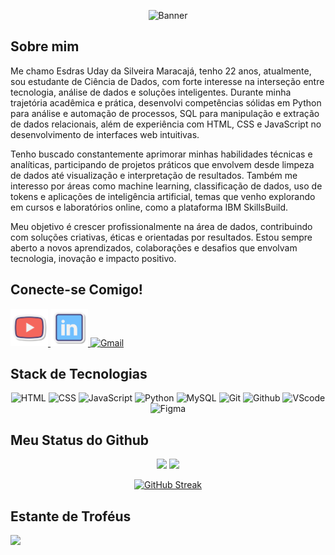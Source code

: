 
<p align="center">
  <img src="assets/Banner.gif" alt="Banner" width="800"/>
</p>

## Sobre mim
Me chamo Esdras Uday da Silveira Maracajá, tenho 22 anos, atualmente, sou estudante de Ciência de Dados, com forte interesse na interseção entre tecnologia, análise de dados e soluções inteligentes. Durante minha trajetória acadêmica e prática, desenvolvi competências sólidas em Python para análise e automação de processos, SQL para manipulação e extração de dados relacionais, além de experiência com HTML, CSS e JavaScript no desenvolvimento de interfaces web intuitivas.

Tenho buscado constantemente aprimorar minhas habilidades técnicas e analíticas, participando de projetos práticos que envolvem desde limpeza de dados até visualização e interpretação de resultados. Também me interesso por áreas como machine learning, classificação de dados, uso de tokens e aplicações de inteligência artificial, temas que venho explorando em cursos e laboratórios online, como a plataforma IBM SkillsBuild.

Meu objetivo é crescer profissionalmente na área de dados, contribuindo com soluções criativas, éticas e orientadas por resultados. Estou sempre aberto a novos aprendizados, colaborações e desafios que envolvam tecnologia, inovação e impacto positivo.

## Conecte-se Comigo!

<p align="left">
  <a href="https://www.youtube.com/" target="_blank">
    <img src="assets/youtube-icon.svg" alt="Youtube" width="60px"/>
  </a>
  <a href="https://www.linkedin.com/in/esdras-uday-1a6a1227a" target="_blank">
    <img src="assets/linkedin-icon.svg" alt="Youtube" width="60px"/>
  </a>
  <a href="mailto:esdrasuday1@gmail.com" target="_blank" rel="noopener noreferrer">
    <img src="assets/" alt="Gmail" width="60px"/>
  <a/>
</p>

## Stack de Tecnologias

<p align="center">
  <img src="https://cdn.jsdelivr.net/gh/devicons/devicon@latest/icons/html5/html5-plain-wordmark.svg" alt="HTML" height="60px"/>
  <img src="https://cdn.jsdelivr.net/gh/devicons/devicon@latest/icons/css3/css3-plain-wordmark.svg" alt="CSS" height="60px"/>
  <img src="https://cdn.jsdelivr.net/gh/devicons/devicon@latest/icons/javascript/javascript-plain.svg" alt="JavaScript" height="60px"/>
  <img src="https://cdn.jsdelivr.net/gh/devicons/devicon/icons/python/python-original.svg" alt="Python" height="60 px"/>
  <img src="https://cdn.jsdelivr.net/gh/devicons/devicon@latest/icons/mysql/mysql-original.svg" alt="MySQL" height="60 px"/>
  <img src="https://cdn.jsdelivr.net/gh/devicons/devicon@latest/icons/git/git-original.svg" alt="Git" height="60px"/>
  <img src="https://cdn.jsdelivr.net/gh/devicons/devicon@latest/icons/github/github-original.svg" alt="Github" height="60px"/>
  <img src="https://cdn.jsdelivr.net/gh/devicons/devicon@latest/icons/vscode/vscode-original.svg" alt="VScode" height="60px"/>
  <img src="https://cdn.jsdelivr.net/gh/devicons/devicon@latest/icons/figma/figma-original.svg" alt="Figma" height="60px"/>
</p>



## Meu Status do Github

<p align="center">
  <img src="https://github-readme-stats.vercel.app/api?username=EsdrasUday&show_icons=true&theme=dark&locale=pt-br" width="420"/>
  <img src="https://github-readme-stats.vercel.app/api/top-langs/?username=EsdrasUday&layout=compact&theme=dark&locale=pt-br" width="320"/>
</p>

<p align="center">
  <a href="https://git.io/streak-stats"><img src="https://streak-stats.demolab.com?user=EsdrasUday&theme=dark&locale=pt_BR&mode=weekly" alt="GitHub Streak" /></a>
</p>


## Estante de Troféus

<p align="left">
  <img src="https://github-profile-trophy.vercel.app/?username=EsdrasUday&no-frame=true&theme=aura&rank=?,-?&row=1"/>
</p>

